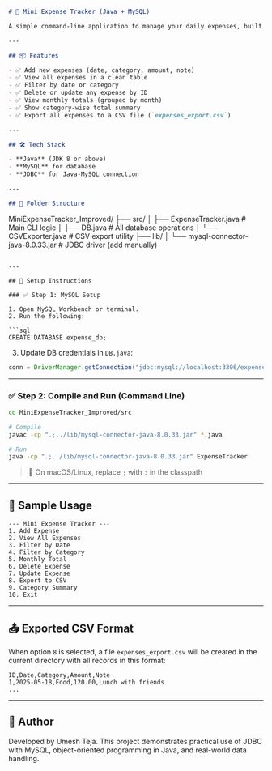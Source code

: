 ```markdown
# 💸 Mini Expense Tracker (Java + MySQL)

A simple command-line application to manage your daily expenses, built using Java and MySQL. It supports adding, updating, deleting, viewing, exporting, and analyzing expenses directly from the terminal.

---

## 📦 Features

- ✅ Add new expenses (date, category, amount, note)
- ✅ View all expenses in a clean table
- ✅ Filter by date or category
- ✅ Delete or update any expense by ID
- ✅ View monthly totals (grouped by month)
- ✅ Show category-wise total summary
- ✅ Export all expenses to a CSV file (`expenses_export.csv`)

---

## 🛠 Tech Stack

- **Java** (JDK 8 or above)
- **MySQL** for database
- **JDBC** for Java-MySQL connection

---

## 📁 Folder Structure

```

MiniExpenseTracker\_Improved/
├── src/
│   ├── ExpenseTracker.java       # Main CLI logic
│   ├── DB.java                   # All database operations
│   └── CSVExporter.java          # CSV export utility
├── lib/
│   └── mysql-connector-java-8.0.33.jar  # JDBC driver (add manually)

````

---

## 🧰 Setup Instructions

### ✅ Step 1: MySQL Setup

1. Open MySQL Workbench or terminal.
2. Run the following:

```sql
CREATE DATABASE expense_db;
````

3. Update DB credentials in `DB.java`:

```java
conn = DriverManager.getConnection("jdbc:mysql://localhost:3306/expense_db", "root", "your_password");
```

---

### ✅ Step 2: Compile and Run (Command Line)

```bash
cd MiniExpenseTracker_Improved/src

# Compile
javac -cp ".;../lib/mysql-connector-java-8.0.33.jar" *.java

# Run
java -cp ".;../lib/mysql-connector-java-8.0.33.jar" ExpenseTracker
```

> 🔁 On macOS/Linux, replace `;` with `:` in the classpath

---

## 🧪 Sample Usage

```
--- Mini Expense Tracker ---
1. Add Expense
2. View All Expenses
3. Filter by Date
4. Filter by Category
5. Monthly Total
6. Delete Expense
7. Update Expense
8. Export to CSV
9. Category Summary
10. Exit
```

---

## 📤 Exported CSV Format

When option `8` is selected, a file `expenses_export.csv` will be created in the current directory with all records in this format:

```
ID,Date,Category,Amount,Note
1,2025-05-18,Food,120.00,Lunch with friends
...
```

---

## 📌 Author

Developed by Umesh Teja. This project demonstrates practical use of JDBC with MySQL, object-oriented programming in Java, and real-world data handling.

